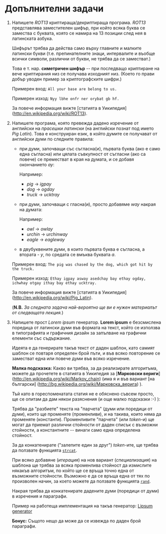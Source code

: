 Допълнителни задачи
===================

1. Напишете *ROT13* криптираща/декриптираща програма.
   *ROT13* представлява заместителен шифър, при който всяка буква се замества
   с буквата, която се намира на 13 позиции след нея в латинската азбука.
   
   Шифърът трябва да действа само върху главните и малките латински букви (т.е.
   препинателните знаци, интервалите и въобще всички символи, различни от
   букви, не трябва да се заместват.)

   Това е т. нар. **симетричен шифър** -- при последващо криптиране на вече
   криптирания низ се получава изходният низ.
   (Което го прави добър уводен пример за криптографските шифри.)
   
   Примерен вход: `All your base are belong to us.`

   Примерен изход: `Nyy lbhe onfr ner orybat gb hf.`

   За повече информация вижте [статията в Уикипедия]
   (http://en.wikipedia.org/wiki/ROT13).



2. Напишете програма, която превежда дадено изречение от английски на
   *прасешки латински* (на английски познат под името *Pig Latin*). Това е
   конструиран език, в който думите се получават от английски думи по следните
   правила:


   * при думи, започващи със съгласна(и), първата буква
     (ако е само една съгласна)
     или цялата съвкупност от съгласни (ако са повече) се преместват в края на
     думата, и се добавя окончанието *ay*:

     Например:

     - *pig*   -> *igpay*
     - *dog*   -> *ogday*
     - *truck* -> *ucktray*


   * при думи, започващи с гласна(и), просто добавяме *way* накрая на думата:

     Например:
     
     - *owl*    -> *owlay*
     - *urchin* -> *urchinway*
     - *eagle*  -> *eagleway*


   * в двубуквените думи, в които първата буква е съгласна, а втората - *y*,
     по средата се вмъква буквата *a*.

   Примерен вход: `The pig was chased by the dog, which got hit by the truck.`

   Примерен изход: `Ethay igpay asway asedchay bay ethay ogday, ichwhay otgay
   ithay bay ethay ucktray.`

   За повече информация вижте [статията в Уикипедия]
   (http://en.wikipedia.org/wiki/Pig_Latin).



   (**N.B.** *За следната задача най-вероятно ще ви е нужен материалът от
   следващата лекция.*)

3. Напишете прост *Lorem ipsum* генератор.
   **Lorem ipsum** е безсмислена поредица от латински думи във формата на текст,
   който се използва в типографията и графичния дизайн за запълване на графични
   елементи със съдържание.

   Идеята е да генерирате такъв текст от даден шаблон, като самият шаблон се
   повтаря определен брой пъти, и във всяко повторение се заместват една или
   повече думи във всяко изречение.

   **Малка подсказка:** Какво ви трябва, за да реализирате алгоритъма, можете да
   прочетете в статията в Уикипедия за [**Марковски вериги**]
   (http://en.wikipedia.org/wiki/Markov_chain) (има я и във вариант
   [на български]
   (http://bg.wikipedia.org/wiki/Марковска_верига) ).
   
   Тъй като в гореспоменатата статия не е обяснено съвсем просто, ще се опитам
   да дам някои разяснения (и още малко подсказки :-) ):
   
   Трябва да "разбиете" текста на "парчета" (думи или поредици от думи), които ще
   променяте (променливи), и на такива, които няма да променяте (константи).
   Променливите "парчета" (или *token*-и) ще могат да приемат различни стойности
   от даден списък с възможни стойности, а константните -- винаги само една
   определена стойност.
   
   За да конкатенирате  ("залепите един за друг") *token*-ите,
   ще трябва да ползвате функцията
   [`strcat`](http://www.cplusplus.com/reference/cstring/strcat/).
   
   При всяко добавяне (*итерация*) на нов вариант (*специализация*) на шаблона ще
   трябва за всяка променлива стойност да измислите някакъв алгоритъм, по който
   ще се връща точно една от възможните стойности.
   Възможно е да се връща една от тях по произволен начин, за което можете да
   ползвате функцията
   [`rand`](http://www.cplusplus.com/reference/cstdlib/rand/).
   
   Накрая трябва да конкатенирате дадените думи (поредици от думи) в изречения
   и параграфи.
   
   Пример на работеща имплементация на такъв генератор:
   [Lipsum generator](http://bg.lipsum.com/)
   
   **Бонус:** Същото нещо да може да се извежда по даден брой параграфи.
